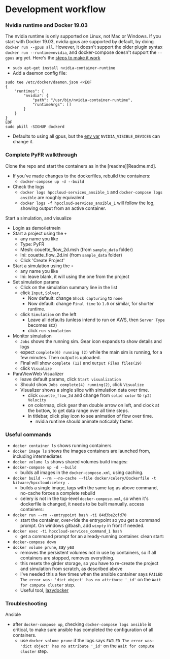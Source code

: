 # Development workflow

### Nvidia runtime and Docker 19.03

The nvidia runtime is only supported on Linux, not Mac or Windows. If you start with Docker 19.03, nvidia gpus are supported by default, by doing `docker run --gpus all`. However, it doesn't support the older plugin syntax `docker run --runtime=nvidia`, and docker-compose doesn't support the `--gpus` arg yet. Here's the [steps to make it work](https://github.com/docker/compose/issues/6691#issuecomment-525245786)
* `sudo apt-get install nvidia-container-runtime`
* Add a daemon config file:
```
sudo tee /etc/docker/daemon.json <<EOF
{
    "runtimes": {
        "nvidia": {
            "path": "/usr/bin/nvidia-container-runtime",
            "runtimeArgs": []
        }
    }
}
EOF
sudo pkill -SIGHUP dockerd
```
* Defaults to using all gpus, but the [env var](https://github.com/NVIDIA/nvidia-container-runtime#environment-variables-oci-spec) `NVIDIA_VISIBLE_DEVICES` can change it.

### Complete PyFR walkthrough

Clone the repo and start the containers as in the [readme][Readme.md].
* If you've made changes to the dockerfiles, rebuild the containers:
  * `docker-compose up -d --build`
* Check the logs
  * `docker logs hpccloud-services_ansible_1` and `docker-compose logs ansible` are roughly equivalent
  * `docker logs -f hpccloud-services_ansible_1` will follow the log, showing output from an active container.

Start a simulation, and visualize
* Login as demo/letmein
* Start a project using the `+`
  * any name you like
  * Type: PyFR
  * Mesh: couette_flow_2d.msh (from `sample_data` folder)
  * Ini: couette_flow_2d.ini (from `sample_data` folder)
  * Click 'Create Project'
* Start a simulation using the `+`
  * any name you like
  * Ini: leave blank, it will using the one from the project
* Set simulation params
  * Click on the simulation summary line in the list
  * click `Input`, `Solver`,
    * Now default: change `Shock capturing` to `none`
    * Now default: change `Final time` to `1.0` or similar, for shorter runtime.
  * click `Simulation` on the left
    * Leave all defaults (unless intend to run on AWS, then `Server Type` becomes `EC2`)
    * click `run simulation`
* Monitor simulation
  * `Jobs` shows the running sim. Gear icon expands to show details and logs
  * expect `complete(6) running (2)` while the main sim is running, for a few minutes. Then output is uploaded.
  * Final will show `complete (12)` and `Output Files files(29)`
  * click `Visualize`
* ParaViewWeb Visualizer
  * leave default params, click `Start visualization`
  * Should show `Jobs complete(4) running(2)`, click `Visualize`
  * Visualizer shows a single slice with simulation data over time.
    * click `couette_flow_2d` and change from `solid color` to `(p2) Velocity`
    * on colormap, click gear then double arrow on left, and clock at the bottow, to get data range over all time steps.
    * in titlebar, click play icon to see animation of flow over time.
      * nvidia runtime should animate noticably faster.

### Useful commands
* `docker container ls` shows running containers
* `docker image ls` shows the images containers are launched from, including intermediates
* `docker volume ls` shows shared volumes
build images:
* `docker-compose up -d --build`
  * builds all images in the `docker-compose.xml`, using caching.
* `docker build --rm --no-cache --file docker/celery/Dockerfile -t kitware/hpccloud:celery .`
  * builds a single image, tags with the same tag as above command, no-cache forces a complete rebuild
  * celery is not in the top-level `docker-compose.xml`, so when it's dockerfile is changed, it needs to be built manually.
access containers:
* `docker run --rm --entrypoint bash -ti 84d3be2cfd70`
  * start the container, over-ride the entrypoint so you get a command prompt. On windows gitbash, add `winpty` in front if needed.
* `docker exec -ti hpccloud-services_command_1 bash`
  * get a command prompt for an already-running container.
clean start:
* `docker-compose down`
* `docker volume prune`, say `y`es
  * removes the persistent volumes not in use by containers, so if all containers are stopped, removes everything.
  * this resets the girder storage, so you have to re-create the project and simulation from scratch, as described above
  * I've needed this a few times when the ansible container says `FAILED The error was: 'dict object' has no attribute '_id'` on the `Wait for compute cluster` step.
  * Useful tool, [lazydocker](https://github.com/jesseduffield/lazydocker)

### Troubleshooting
Ansible
* after `docker-compose up`, checking `docker-compose logs ansible` is critical, to make sure ansible has completed the configuration of all containers.
  * use `docker volume prune` if the logs says `FAILED The error was: 'dict object' has no attribute '_id'` on the `Wait for compute cluster` step.
